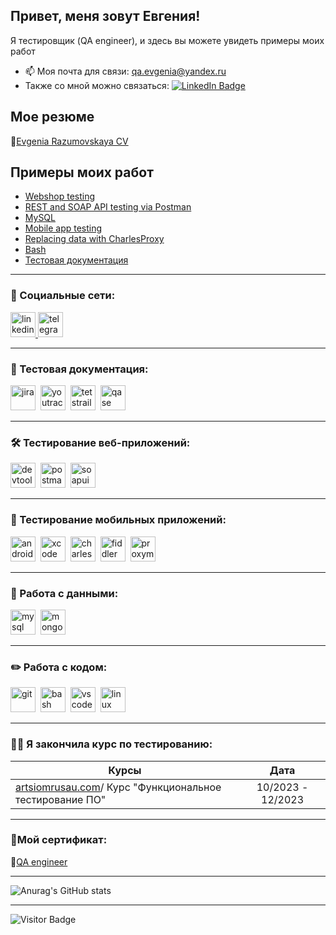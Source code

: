 ## Привет, меня зовут Евгения!

Я тестировщик (QA engineer), и здесь вы можете увидеть примеры моих работ


- 📫 Моя почта для связи: qa.evgenia@yandex.ru
- Также со мной можно связаться: [![LinkedIn Badge](https://img.shields.io/badge/-@evgenia-blue?style=flat&logo=LinkedIn&logoColor=white)](https://www.linkedin.com/in/evgenia-r/) 

## Мое резюме 

 📄[Evgenia Razumovskaya CV](https://drive.google.com/file/d/1a-o3qSuT9b-qoIeWjv8sfBjXoI2t09dY/view?usp=sharing)


</p>
<h2>Примеры моих работ </h2>
<p> 
 <ul>
<li>  <a href="https://github.com/EvgeniaRazumovskaya/Web-shop-testing">Webshop testing</a>  </li>
<li>  <a href="https://github.com/EvgeniaRazumovskaya/API-testing"> REST and SOAP API testing via Postman </a>   </li>
<li> <a href="https://github.com/EvgeniaRazumovskaya/MySQL">MySQL</a>   </li>
<li>  <a href="https://github.com/EvgeniaRazumovskaya/Mobile-Testing"> Mobile app testing</a>   </li>
<li> <a href="https://github.com/EvgeniaRazumovskaya/Charles-Proxy">Replacing data with CharlesProxy</a>  </li>
<li> <a href="https://github.com/EvgeniaRazumovskaya/bash"> Bash </a>  </li>
<li> <a href="https://github.com/EvgeniaRazumovskaya/Testing-documentation"> Тестовая документация </a> </li>
</ul>
</p>

---

### 🤝 Социальные сети:

  <div id="badges">
    <a href="https://www.linkedin.com/in/evgenia-r/" target="_blank">
      <img src="https://cdn-icons-png.flaticon.com/512/2504/2504799.png" width="40" height="40" alt="linkedin" />
    </a>
    <a href="https://t.me/evgeniya_razumovskaya" target="_blank">
      <img src="https://cdn-icons-png.flaticon.com/512/2111/2111646.png" width="40" height="40" alt="telegram" />
    </a>
  </div>

---

### 📁 Тестовая документация:

<div>
  <img src="https://cdn.jsdelivr.net/gh/devicons/devicon/icons/jira/jira-original.svg" title="jira" alt="jira" width="40" height="40"/>&nbsp
  <img src="https://upload.wikimedia.org/wikipedia/commons/thumb/8/8d/YouTrack_Icon.svg/1024px-YouTrack_Icon.svg.png?20200803082248" title="youtrack" alt="youtrack" width="40" height="40"/>&nbsp
  <img src="https://codahosted.io/packs/21236/unversioned/assets/LOGO/ba1091c59bab89cd2fd0f289622731fe16113d7b00905abe64759c313a4b73b76c1b0426076ed76cb74752234c734131df46992d5b8b48fc13e264240e4f7119f736cfeb64df36ded54b5cbf6198b9cadedf18dd0cac5c7dbcd16e6336c29363cd1292ba" title="testrail" alt="tetstrail" width="40" height="40"/>&nbsp
    <img src="https://luna1.co/eb0187.png" title="qase" alt="qase" width="40" height="40"/>
  
</div>

---

### 🛠 Тестирование веб-приложений:
<div>
  <img src="https://d33wubrfki0l68.cloudfront.net/38b5c953a4667366685d55db55d057c86db1fc54/a0fdc/static/acae6b24d940347661ca901ea07f47c1/chrome-dev-logo-icon.png" title="devtools" alt="devtools" width="40" height="40"/>&nbsp
  <img src="https://seeklogo.com/images/P/postman-logo-0087CA0D15-seeklogo.com.png" title="postman" alt="postman" width="40" height="40"/>&nbsp
  <img src="https://static0.smartbear.co/smartbearbrand/media/images/home/soapui-icon.svg" title="soapui" alt="soapui" width="40" height="40"/>&nbsp
</div>

---

### 📱 Тестирование мобильных приложений:

<div>
  <img src="https://cdn.jsdelivr.net/gh/devicons/devicon/icons/androidstudio/androidstudio-original.svg" title="android-studio" alt="android-studio" width="40" height="40"/>&nbsp
  <img src="https://cdn.jsdelivr.net/gh/devicons/devicon/icons/xcode/xcode-original.svg" title="xcode" alt="xcode" width="40" height="40"/>&nbsp
  <img src="https://cdn.icon-icons.com/icons2/3053/PNG/512/charles_proxy_macos_bigsur_icon_190302.png" title="charles-proxy" alt="charles-proxy" width="40" height="40"/>&nbsp
  <img src="https://www.megaleechers.com/storage/Fiddler-Everywhere-Icon.png" title="fiddler" alt="fiddler" width="40" height="40"/>&nbsp
  <img src="https://pbs.twimg.com/profile_images/1589614420766126080/slAIVDtr_400x400.jpg" title="proxyman" alt="proxyman" width="40" height="40"/>&nbsp
</div>


---

### 💾 Работа с данными:

<div>
  <img src="https://cdn.jsdelivr.net/gh/devicons/devicon/icons/mysql/mysql-original.svg" title="mysql" alt="mysql" width="40" height="40"/>&nbsp
  <img src="https://cdn.jsdelivr.net/gh/devicons/devicon/icons/mongodb/mongodb-original.svg" title="mongodb" alt="mongodb" width="40" height="40"/>&nbsp
</div>

---

### ✏️ Работа с кодом:

<div>
  <img src="https://cdn.jsdelivr.net/gh/devicons/devicon/icons/git/git-original.svg" title="git" alt="git" width="40" height="40"/>&nbsp
  <img src="https://upload.wikimedia.org/wikipedia/commons/thumb/4/4b/Bash_Logo_Colored.svg/1024px-Bash_Logo_Colored.svg.png?20180723054350" title="bash" alt="bash" width="40" height="40"/>&nbsp
  <img src="https://cdn.jsdelivr.net/gh/devicons/devicon/icons/vscode/vscode-original.svg" title="vscode" alt="vscode" width="40" height="40"/>&nbsp
  <img src="https://upload.wikimedia.org/wikipedia/commons/thumb/3/35/Tux.svg/800px-Tux.svg.png" title="linux" alt="linux" width="40" height="40"/>&nbsp
  
</div>

---

### 👨‍🎓 Я закончила курс по тестированию:

| Курсы                                                           | Дата              |
| ----------------------------------------------------------------| :---------------: |
| [artsiomrusau.com](https://artsiomrusau.com/)/ Курс "Функциональное тестирование ПО"              | 10/2023 - 12/2023 |

---
### 📜Мой сертификат:

🔗[QA engineer](https://drive.google.com/file/d/1edWbgJulizq9Mnixu4qWe5UOOhmXa1N4/view?usp=sharing)

---

![Anurag's GitHub stats](https://github-readme-stats.vercel.app/api?username=EvgeniaRazumovskaya&show_icons=true&theme=radical)

---





![Visitor Badge](https://visitor-badge.laobi.icu/badge?page_id=EvgeniaRazumovskaya)

